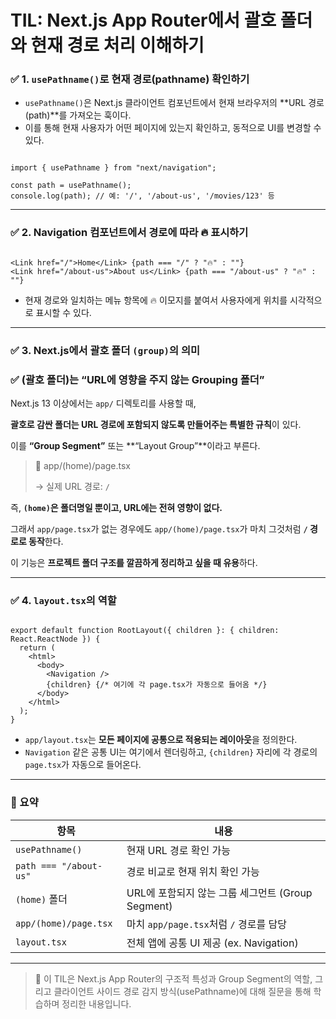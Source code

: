 TIL: Next.js App Router에서 괄호 폴더와 현재 경로 처리 이해하기
===

### ✅ 1. `usePathname()`로 현재 경로(pathname) 확인하기

- `usePathname()`은 Next.js 클라이언트 컴포넌트에서 현재 브라우저의 **URL 경로(path)**를 가져오는 훅이다.
- 이를 통해 현재 사용자가 어떤 페이지에 있는지 확인하고, 동적으로 UI를 변경할 수 있다.

```tsx

import { usePathname } from "next/navigation";

const path = usePathname();
console.log(path); // 예: '/', '/about-us', '/movies/123' 등

```

---

### ✅ 2. Navigation 컴포넌트에서 경로에 따라 🔥 표시하기

```tsx

<Link href="/">Home</Link> {path === "/" ? "🔥" : ""}
<Link href="/about-us">About us</Link> {path === "/about-us" ? "🔥" : ""}

```

- 현재 경로와 일치하는 메뉴 항목에 🔥 이모지를 붙여서 사용자에게 위치를 시각적으로 표시할 수 있다.

---

### ✅ 3. Next.js에서 괄호 폴더 `(group)`의 의미

### ✅ (괄호 폴더)는 “URL에 영향을 주지 않는 Grouping 폴더”

Next.js 13 이상에서는 `app/` 디렉토리를 사용할 때,

**괄호로 감싼 폴더는 URL 경로에 포함되지 않도록 만들어주는 특별한 규칙**이 있다.

이를 **“Group Segment”** 또는 **“Layout Group”**이라고 부른다.

> 📌 app/(home)/page.tsx
> 
> 
> → 실제 URL 경로: `/`
> 

즉, **`(home)`은 폴더명일 뿐이고, URL에는 전혀 영향이 없다.**

그래서 `app/page.tsx`가 없는 경우에도 `app/(home)/page.tsx`가 마치 그것처럼 **`/` 경로로 동작**한다.

이 기능은 **프로젝트 폴더 구조를 깔끔하게 정리하고 싶을 때 유용**하다.

---

### ✅ 4. `layout.tsx`의 역할

```tsx

export default function RootLayout({ children }: { children: React.ReactNode }) {
  return (
    <html>
      <body>
        <Navigation />
        {children} {/* 여기에 각 page.tsx가 자동으로 들어옴 */}
      </body>
    </html>
  );
}

```

- `app/layout.tsx`는 **모든 페이지에 공통으로 적용되는 레이아웃**을 정의한다.
- `Navigation` 같은 공통 UI는 여기에서 렌더링하고, `{children}` 자리에 각 경로의 `page.tsx`가 자동으로 들어온다.

---

### 🔁 요약

| 항목 | 내용 |
| --- | --- |
| `usePathname()` | 현재 URL 경로 확인 가능 |
| `path === "/about-us"` | 경로 비교로 현재 위치 확인 가능 |
| `(home)` 폴더 | URL에 포함되지 않는 그룹 세그먼트 (Group Segment) |
| `app/(home)/page.tsx` | 마치 `app/page.tsx`처럼 `/` 경로를 담당 |
| `layout.tsx` | 전체 앱에 공통 UI 제공 (ex. Navigation) |

---

> 📘 이 TIL은 Next.js App Router의 구조적 특성과 Group Segment의 역할, 그리고 클라이언트 사이드 경로 감지 방식(usePathname)에 대해 질문을 통해 학습하며 정리한 내용입니다.
>
